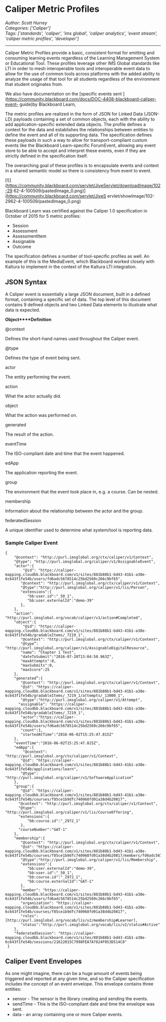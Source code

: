 # Caliper Metric Profiles
*Author: Scott Hurrey*  
*Categories: ['Caliper']*  
*Tags: ['standards', 'caliper', 'ims global', 'caliper analytics', 'event stream', 'caliper metric profiles', 'developer']*  
<hr />
Caliper Metric Profiles provide a basic, consistent format for emitting and
consuming learning events regardless of the Learning Management System or
Educational Tool. These profiles leverage other IMS Global standards like LTI
in order to mesh interoperable tools and interoperable event data to allow for
the use of common tools across platforms with the added ability to analyze the
usage of that tool for all students regardless of the environment that student
originates from.

We also have documentation on the [specific events sent
](https://community.blackboard.com/docs/DOC-4408-blackboard-caliper-event-
guide)by Blackboard Learn,

The metric profiles are realized in the form of JSON for Linked Data (JSON-LD)
payloads containing a set of common objects, each with the ability to add
application-specific extended data objects. The profile defines a context for
the data and establishes the relationships between entities to define the
event and all of its supporting data. The specification defines these payloads
in such a way to allow for transport-compliant custom events like the
Blackboard Learn-specific ForumEvent, allowing any event store to be able to
accept and interpret these events, even if they are strictly defined in the
specification itself.

The overarching goal of these profiles is to encapsulate events and context in
a shared semantic model so there is consistency from event to event.

[![](https://community.blackboard.com/servlet/JiveServlet/downloadImage/102-29
62-4-100509/pastedImage_0.png)](https://community.blackboard.com/servlet/JiveS
ervlet/showImage/102-2962-4-100509/pastedImage_0.png)

Blackboard Learn was certified against the Caliper 1.0 specification in
October of 2015 for 5 metric profiles:

  * Session
  * Assessment
  * AssessmentItem
  * Assignable
  * Outcome

The specification defines a number of tool-specific profiles as well. An
example of this is the MediaEvent, which Blackboard worked closely with
Kaltura to implement in the context of the Kaltura LTI integration.

## JSON Syntax

A Caliper event is essentially a large JSON document, built in a defined
format, containing a specific set of data. The top level of this document
contains 9 defined objects and two Linked Data elements to illustrate what
data is expected.

**Object****Definition**

@context

Defines the short-hand names used throughout the Caliper event.

@type

Defines the type of event being sent.

actor

The entity performing the event.

action

What the actor actually did.

object

What the action was performed on.

generated

The result of the action.

eventTime

The ISO-compliant date and time that the event happened.

edApp

The application reporting the event.

group

The environment that the event took place in, e.g. a course. Can be nested.

membership

Information about the relationship between the actor and the group.

federatedSession

A unique identifier used to determine what system/tool is reporting data.

### Sample Caliper Event

    {
        "@context": "http://purl.imsglobal.org/ctx/caliper/v1/Context",
        "@type": "http://purl.imsglobal.org/caliper/v1/AssignableEvent",
        "actor":{
            "@id": "https://caliper-mapping.cloudbb.blackboard.com/v1/sites/881b88b1-bd43-41b1-a38e-6c643f1fe54b/users/fd6adc5678514c25bd2569c266c9bf65",
           "@context": "http://purl.imsglobal.org/ctx/caliper/v1/Context",
           "@type":"http://purl.imsglobal.org/caliper/v1/lis/Person",
           "extensions":{
              "bb:user.id":"_50_1",
              "bb:user.externalId":"demo-39"
           },
        },
        "action": "http://purl.imsglobal.org/vocab/caliper/v1/action#Completed",
        "object":{
            "@id": "https://caliper-mapping.cloudbb.blackboard.com/v1/sites/881b88b1-bd43-41b1-a38e-6c643f1fe54b/gradableItems/_7219_1",
           "@context": "http://purl.imsglobal.org/ctx/caliper/v1/Context",
           "@type”: "http://purl.imsglobal.org/caliper/v1/AssignableDigitalResource",
           "name": ”Chapter 1 Test",
           "dateToSubmit":"2016-07-28T13:04:50.963Z",
           "maxAttempts":0,
           "maxSubmits":0,
           "maxScore":25
        },
        "generated”:{
           "@context": "http://purl.imsglobal.org/ctx/caliper/v1/Context",
           "@id": "https://caliper-mapping.cloudbb.blackboard.com/v1/sites/881b88b1-bd43-41b1-a38e-6c643f1fe54b/gradableItems/_7219_1/attempts/_13000_1",
           "@type":"http://purl.imsglobal.org/caliper/v1/Attempt",
          "assignable": "https://caliper-mapping.cloudbb.blackboard.com/v1/sites/881b88b1-bd43-41b1-a38e-6c643f1fe54b/gradableItems/_7219_1",
           "actor":"https://caliper-mapping.cloudbb.blackboard.com/v1/sites/881b88b1-bd43-41b1-a38e-6c643f1fe54b/users/fd6adc5678514c25bd2569c266c9bf65",
           "count":1,
           "startedAtTime":"2016-06-02T15:25:47.815Z"
        },
        "eventTime":"2016-06-02T15:25:47.815Z",
        "edApp":{
            "@context": "http://purl.imsglobal.org/ctx/caliper/v1/Context",
           "@id": "https://caliper-mapping.cloudbb.blackboard.com/v1/sites/881b88b1-bd43-41b1-a38e-6c643f1fe54b/applications/learn",
           "@type": "http://purl.imsglobal.org/caliper/v1/SoftwareApplication”
        },
        "group":{
           "@id": "https://caliper-mapping.cloudbb.blackboard.com/v1/sites/881b88b1-bd43-41b1-a38e-6c643f1fe54b/courses/f85ce1b9dfc740968fd91a38d4b20817",
          "@context": "http://purl.imsglobal.org/ctx/caliper/v1/Context",
          "@type": "http://purl.imsglobal.org/caliper/v1/lis/CourseOffering",
          "extensions":{
              "bb:course.id":"_2972_1"
           },
          "courseNumber":"GAT-1"
        },
        "membership":{
           "@context": "http://purl.imsglobal.org/ctx/caliper/v1/Context",
           "@id": "https://caliper-mapping.cloudbb.blackboard.com/v1/sites/881b88b1-bd43-41b1-a38e-6c643f1fe54b/courses/f85ce1b9dfc740968fd91a38d4b20817/members/fd6adc5678514c25bd2569c266c9bf65",
           "@type":"http://purl.imsglobal.org/caliper/v1/lis/Membership",
           "extensions":{
              "bb:user.externalId":"demo-39",
              "bb:user.id":"_50_1",
              "bb:course.id":"_2972_1",
              "bb:course.externalId":"GAT-1"
           },
           "member": "https://caliper-mapping.cloudbb.blackboard.com/v1/sites/881b88b1-bd43-41b1-a38e-6c643f1fe54b/users/fd6adc5678514c25bd2569c266c9bf65",
           "organization": "https://caliper-mapping.cloudbb.blackboard.com/v1/sites/881b88b1-bd43-41b1-a38e-6c643f1fe54b/courses/f85ce1b9dfc740968fd91a38d4b20817",
           "roles": [http://purl.imsglobal.org/vocab/lis/v2/membership#Learner],
           "status":"http://purl.imsglobal.org/vocab/lis/v2/status#Active"
        },
        "federatedSession": "https://caliper-mapping.cloudbb.blackboard.com/v1/sites/881b88b1-bd43-41b1-a38e-6c643f1fe54b/sessions/21622015C7998FEA7A7824F053D514C8"
     } 

## Caliper Event Envelopes

As one might imagine, there can be a huge amount of events being triggered and
reported at any given time, and so the Caliper specification includes the
concept of an event envelope. This envelope contains three entities:

  * sensor - The sensor is the library creating and sending the events.
  * sendTime - This is the ISO-compliant date and time the envelope was sent.
  * data - an array containing one or more Caliper events.

